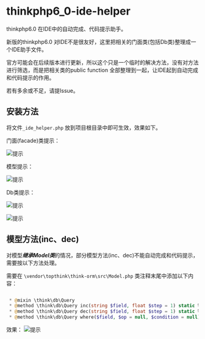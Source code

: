 # thinkphp6_0-ide-helper

thinkphp6.0 在IDE中的自动完成、代码提示助手。

新版的thinkphp6.0 对IDE不是很友好，这里把相关的门面类(包括Db类)整理成一个IDE助手文件。


官方可能会在后续版本进行更新，所以这个只是一个临时的解决方法，没有对方法进行筛选，而是把相关类的public function 全部整理到一起，让IDE起到自动完成和代码提示的作用。

若有多余或不足，请提Issue。

## 安装方法
将文件`_ide_helper.php` 放到项目根目录中即可生效，效果如下。

门面(facade)类提示：

![提示](https://github.com/liuwave/thinkphp6_0-ide-helper/blob/master/static/images/1.png?raw=true)




模型提示：

![提示](https://github.com/liuwave/thinkphp6_0-ide-helper/blob/master/static/images/3.png?raw=true)

Db类提示：

![提示](https://github.com/liuwave/thinkphp6_0-ide-helper/blob/master/static/images/4.png?raw=true)

![提示](https://github.com/liuwave/thinkphp6_0-ide-helper/blob/master/static/images/6.png?raw=true)


## 模型方法(inc、dec)

对模型***继承Model类***的情况，部分模型方法(inc、dec)不能自动完成和代码提示，需要按以下方法处理。

需要在 `\vendor\topthink\think-orm\src\Model.php` 类注释末尾中添加以下内容：
```php

 * @mixin \think\db\Query
 * @method \think\db\Query inc(string $field, float $step = 1) static 字段值增长
 * @method \think\db\Query dec(string $field, float $step = 1) static 字段值减少
 * @method \think\db\Query where($field, $op = null, $condition = null) static 指定AND查询条件

```

效果：
![提示](https://github.com/liuwave/thinkphp6_0-ide-helper/blob/master/static/images/5.png?raw=true)